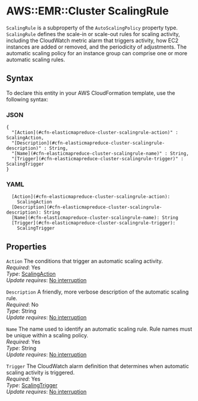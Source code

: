 # AWS::EMR::Cluster ScalingRule<a name="aws-properties-elasticmapreduce-cluster-scalingrule"></a>

`ScalingRule` is a subproperty of the `AutoScalingPolicy` property type\. `ScalingRule` defines the scale\-in or scale\-out rules for scaling activity, including the CloudWatch metric alarm that triggers activity, how EC2 instances are added or removed, and the periodicity of adjustments\. The automatic scaling policy for an instance group can comprise one or more automatic scaling rules\.

## Syntax<a name="aws-properties-elasticmapreduce-cluster-scalingrule-syntax"></a>

To declare this entity in your AWS CloudFormation template, use the following syntax:

### JSON<a name="aws-properties-elasticmapreduce-cluster-scalingrule-syntax.json"></a>

```
{
  "[Action](#cfn-elasticmapreduce-cluster-scalingrule-action)" : ScalingAction,
  "[Description](#cfn-elasticmapreduce-cluster-scalingrule-description)" : String,
  "[Name](#cfn-elasticmapreduce-cluster-scalingrule-name)" : String,
  "[Trigger](#cfn-elasticmapreduce-cluster-scalingrule-trigger)" : ScalingTrigger
}
```

### YAML<a name="aws-properties-elasticmapreduce-cluster-scalingrule-syntax.yaml"></a>

```
  [Action](#cfn-elasticmapreduce-cluster-scalingrule-action):
    ScalingAction
  [Description](#cfn-elasticmapreduce-cluster-scalingrule-description): String
  [Name](#cfn-elasticmapreduce-cluster-scalingrule-name): String
  [Trigger](#cfn-elasticmapreduce-cluster-scalingrule-trigger):
    ScalingTrigger
```

## Properties<a name="aws-properties-elasticmapreduce-cluster-scalingrule-properties"></a>

`Action` <a name="cfn-elasticmapreduce-cluster-scalingrule-action"></a>
The conditions that trigger an automatic scaling activity\.  
_Required_: Yes  
_Type_: [ScalingAction](aws-properties-elasticmapreduce-cluster-scalingaction.md)  
_Update requires_: [No interruption](https://docs.aws.amazon.com/AWSCloudFormation/latest/UserGuide/using-cfn-updating-stacks-update-behaviors.html#update-no-interrupt)

`Description` <a name="cfn-elasticmapreduce-cluster-scalingrule-description"></a>
A friendly, more verbose description of the automatic scaling rule\.  
_Required_: No  
_Type_: String  
_Update requires_: [No interruption](https://docs.aws.amazon.com/AWSCloudFormation/latest/UserGuide/using-cfn-updating-stacks-update-behaviors.html#update-no-interrupt)

`Name` <a name="cfn-elasticmapreduce-cluster-scalingrule-name"></a>
The name used to identify an automatic scaling rule\. Rule names must be unique within a scaling policy\.  
_Required_: Yes  
_Type_: String  
_Update requires_: [No interruption](https://docs.aws.amazon.com/AWSCloudFormation/latest/UserGuide/using-cfn-updating-stacks-update-behaviors.html#update-no-interrupt)

`Trigger` <a name="cfn-elasticmapreduce-cluster-scalingrule-trigger"></a>
The CloudWatch alarm definition that determines when automatic scaling activity is triggered\.  
_Required_: Yes  
_Type_: [ScalingTrigger](aws-properties-elasticmapreduce-cluster-scalingtrigger.md)  
_Update requires_: [No interruption](https://docs.aws.amazon.com/AWSCloudFormation/latest/UserGuide/using-cfn-updating-stacks-update-behaviors.html#update-no-interrupt)
